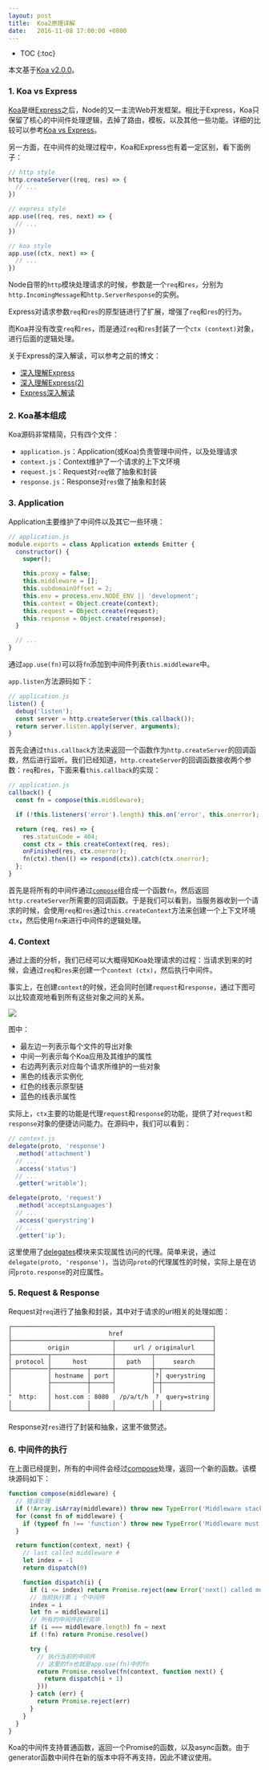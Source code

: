 ```yaml
---
layout: post
title:  Koa2原理详解
date:   2016-11-08 17:00:00 +0800
---
```


* TOC
{:toc}

本文基于[Koa v2.0.0](https://github.com/koajs/koa/tree/2.0.0)。

### 1. Koa vs Express

[Koa](http://koajs.com/)是继[Express](http://expressjs.com/)之后，Node的又一主流Web开发框架。相比于Express，Koa只保留了核心的中间件处理逻辑，去掉了路由，模板，以及其他一些功能。详细的比较可以参考[Koa vs Express](https://github.com/koajs/koa/blob/master/docs/koa-vs-express.md)。

另一方面，在中间件的处理过程中，Koa和Express也有着一定区别，看下面例子：

```js
// http style
http.createServer((req, res) => {
  // ...
})

// express style
app.use((req, res, next) => {
  // ...
})

// koa style
app.use((ctx, next) => {
  // ...
})
```

Node自带的`http`模块处理请求的时候，参数是一个`req`和`res`，分别为`http.IncomingMessage`和`http.ServerResponse`的实例。

Express对请求参数`req`和`res`的原型链进行了扩展，增强了`req`和`res`的行为。

而Koa并没有改变`req`和`res`，而是通过`req`和`res`封装了一个`ctx (context)`对象，进行后面的逻辑处理。

关于Express的深入解读，可以参考之前的博文：

- [深入理解Express]({{site.baseurl}}/2015/05/20/dive-into-express/)
- [深入理解Express(2)]({{site.baseurl}}/2015/06/16/dive-into-express-2/)
- [Express深入解读]({{site.baseurl}}/2015/10/22/express-in-depth/)

### 2. Koa基本组成

Koa源码非常精简，只有四个文件：

- `application.js`：Application(或Koa)负责管理中间件，以及处理请求
- `context.js`：Context维护了一个请求的上下文环境
- `request.js`：Request对`req`做了抽象和封装
- `response.js`：Response对`res`做了抽象和封装

### 3. Application

Application主要维护了中间件以及其它一些环境：

```js
// application.js
module.exports = class Application extends Emitter {
  constructor() {
    super();

    this.proxy = false;
    this.middleware = [];
    this.subdomainOffset = 2;
    this.env = process.env.NODE_ENV || 'development';
    this.context = Object.create(context);
    this.request = Object.create(request);
    this.response = Object.create(response);
  }

  // ...
}
```

通过`app.use(fn)`可以将`fn`添加到中间件列表`this.middleware`中。

`app.listen`方法源码如下：

```js
// application.js
listen() {
  debug('listen');
  const server = http.createServer(this.callback());
  return server.listen.apply(server, arguments);
}
```

首先会通过`this.callback`方法来返回一个函数作为`http.createServer`的回调函数，然后进行监听。我们已经知道，`http.createServer`的回调函数接收两个参数：`req`和`res`，下面来看`this.callback`的实现：

```js
// application.js
callback() {
  const fn = compose(this.middleware);

  if (!this.listeners('error').length) this.on('error', this.onerror);

  return (req, res) => {
    res.statusCode = 404;
    const ctx = this.createContext(req, res);
    onFinished(res, ctx.onerror);
    fn(ctx).then(() => respond(ctx)).catch(ctx.onerror);
  };
}
```

首先是将所有的中间件通过[`compose`](https://github.com/koajs/compose)组合成一个函数`fn`，然后返回`http.createServer`所需要的回调函数。于是我们可以看到，当服务器收到一个请求的时候，会使用`req`和`res`通过`this.createContext`方法来创建一个上下文环境`ctx`，然后使用`fn`来进行中间件的逻辑处理。

### 4. Context

通过上面的分析，我们已经可以大概得知Koa处理请求的过程：当请求到来的时候，会通过`req`和`res`来创建一个`context (ctx)`，然后执行中间件。

事实上，在创建`context`的时候，还会同时创建`request`和`response`，通过下图可以比较直观地看到所有这些对象之间的关系。

![]({{site.baseurl}}/assets/img/2016/11/08/koa.png)

图中：

- 最左边一列表示每个文件的导出对象
- 中间一列表示每个Koa应用及其维护的属性
- 右边两列表示对应每个请求所维护的一些对象
- 黑色的线表示实例化
- 红色的线表示原型链
- 蓝色的线表示属性

实际上，`ctx`主要的功能是代理`request`和`response`的功能，提供了对`request`和`response`对象的便捷访问能力。在源码中，我们可以看到：

```js
// context.js
delegate(proto, 'response')
  .method('attachment')
  // ...
  .access('status')
  // ...
  .getter('writable');

delegate(proto, 'request')
  .method('acceptsLanguages')
  // ...
  .access('querystring')
  // ...
  .getter('ip');
```

这里使用了[delegates](https://github.com/tj/node-delegates)模块来实现属性访问的代理。简单来说，通过`delegate(proto, 'response')`，当访问`proto`的代理属性的时候，实际上是在访问`proto.response`的对应属性。

### 5. Request & Response

Request对`req`进行了抽象和封装，其中对于请求的url相关的处理如图：

```
┌────────────────────────────────────────────────────────┐
│                           href                         │
├────────────────────────────┬───────────────────────────┤
│          origin            │     url / originalurl     │
├──────────┬─────────────────┼──────────┬────────────────┤
│ protocol │      host       │   path   │     search     │
├──────────├──────────┬──────┼──────────┼─┬──────────────┤
│          │ hostname │ port │          │?│ querystring  │
│          ├──────────┼──────┤          ├─┼──────────────┤
│          │          │      │          │ │              │
"  http:   │ host.com : 8080   /p/a/t/h  ?  query=string │
│          │          │      │          │ │              │
└──────────┴──────────┴──────┴──────────┴─┴──────────────┘
```

Response对`res`进行了封装和抽象，这里不做赘述。

### 6. 中间件的执行

在上面已经提到，所有的中间件会经过[compose](https://github.com/koajs/compose)处理，返回一个新的函数。该模块源码如下：

```js
function compose(middleware) {
  // 错误处理
  if (!Array.isArray(middleware)) throw new TypeError('Middleware stack must be an array!')
  for (const fn of middleware) {
    if (typeof fn !== 'function') throw new TypeError('Middleware must be composed of functions!')
  }

  return function(context, next) {
    // last called middleware #
    let index = -1
    return dispatch(0)

    function dispatch(i) {
      if (i <= index) return Promise.reject(new Error('next() called multiple times'))
      // 当前执行第 i 个中间件
      index = i
      let fn = middleware[i]
      // 所有的中间件执行完毕
      if (i === middleware.length) fn = next
      if (!fn) return Promise.resolve()

      try {
        // 执行当前的中间件
        // 这里的fn也就是app.use(fn)中的fn
        return Promise.resolve(fn(context, function next() {
          return dispatch(i + 1)
        }))
      } catch (err) {
        return Promise.reject(err)
      }
    }
  }
}
```

Koa的中间件支持普通函数，返回一个Promise的函数，以及async函数。由于generator函数中间件在新的版本中将不再支持，因此不建议使用。
